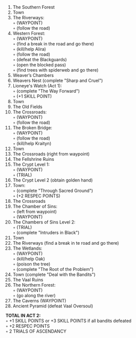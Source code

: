 ﻿1. The Southern Forest  
2. Town  
3. The Riverways:  
◦ (WAYPOINT)  
◦ (follow the road)  
4. Western Forest:  
◦ (WAYPOINT)  
◦ (find a break in the road and go there)  
◦ (kill/help Alira)  
◦ (follow the road)  
◦ (defeat the Blackguards)  
◦ (open the blocked pass)  
◦ (find trees with spiderweb and go there)  
5. Weaver’s Chambers  
6. Weavers Nest (complete "Sharp and Cruel")  
7. Lioneye's Watch (Act 1):  
◦ (complete "The Way Forward")  
◦ (+1 SKILL POINT)  
8. Town  
9. The Old Fields  
10. The Crossroads:  
◦ (WAYPOINT)  
◦ (follow the road)  
11. The Broken Bridge:  
◦ (WAYPOINT)  
◦ (follow the road)  
◦ (kill/help Kraityn)  
12. Town  
13. The Crossroads (right from waypoint)  
14. The Fellshrine Ruins  
15. The Crypt Level 1:  
◦ (WAYPOINT)  
◦ (TRIAL)  
16. The Crypt Level 2 (obtain golden hand)  
17. Town:  
◦ (complete "Through Sacred Ground")  
◦ (+2 RESPEC POINTS)  
18. The Crossroads  
19. The Chamber of Sins:  
◦ (left from waypoint)  
◦ (WAYPOINT)  
20. The Chambers of Sins Level 2:  
◦ (TRIAL)  
◦ (complete "Intruders in Black")  
21. Town  
22. The Riverways (find a break in te road and go there)  
23. The Wetlands:  
◦ (WAYPOINT)  
◦ (kill/help Oak)  
◦ (poison the tree)  
◦ (complete "The Root of the Problem")  
24. Town (complete "Deal with the Bandits")  
25. The Vaal Ruins  
26. The Northern Forest:  
◦ (WAYPOINT)  
◦ (go along the river)  
27. The Caverns (WAYPOINT)  
28. Ancient Pyramid (defeat Vaal Oversoul)  

**TOTAL IN ACT 2:**  
◦ +1 SKILL POINTS or +3 SKILL POINTS if all bandits defeated  
◦ +2 RESPEC POINTS  
◦ 2 TRIALS OF ASCENDANCY